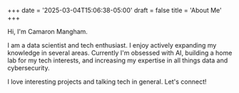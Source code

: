 +++
date = '2025-03-04T15:06:38-05:00'
draft = false
title = 'About Me'
+++

Hi, I'm Camaron Mangham.

<!-- ![image](https://github.com/clmangham.png) -->

I am a data scientist and tech enthusiast. I enjoy actively expanding my knowledge in several areas. Currently I'm obsessed with AI, building a home lab for my tech interests, and increasing my expertise in all things data and cybersecurity.

I love interesting projects and talking tech in general. Let's connect!